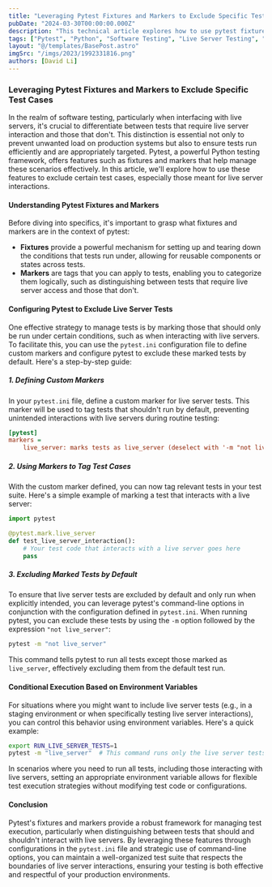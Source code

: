 ```yaml
---
title: "Leveraging Pytest Fixtures and Markers to Exclude Specific Test Cases"
pubDate: "2024-03-30T00:00:00.000Z"
description: "This technical article explores how to use pytest fixtures and markers to effectively manage and exclude specific test cases, particularly those requiring live server interaction, ensuring efficient testing and system integrity."
tags: ["Pytest", "Python", "Software Testing", "Live Server Testing", "Test Automation", "Fixtures", "Markers", "Test Exclusion"]
layout: "@/templates/BasePost.astro"
imgSrc: "/imgs/2023/1992331816.png"
authors: [David Li]
---
```


### Leveraging Pytest Fixtures and Markers to Exclude Specific Test Cases

In the realm of software testing, particularly when interfacing with live servers, it's crucial to differentiate between tests that require live server interaction and those that don't. This distinction is essential not only to prevent unwanted load on production systems but also to ensure tests run efficiently and are appropriately targeted. Pytest, a powerful Python testing framework, offers features such as fixtures and markers that help manage these scenarios effectively. In this article, we'll explore how to use these features to exclude certain test cases, especially those meant for live server interactions.

#### Understanding Pytest Fixtures and Markers

Before diving into specifics, it's important to grasp what fixtures and markers are in the context of pytest:

- **Fixtures** provide a powerful mechanism for setting up and tearing down the conditions that tests run under, allowing for reusable components or states across tests.
- **Markers** are tags that you can apply to tests, enabling you to categorize them logically, such as distinguishing between tests that require live server access and those that don't.

#### Configuring Pytest to Exclude Live Server Tests

One effective strategy to manage tests is by marking those that should only be run under certain conditions, such as when interacting with live servers. To facilitate this, you can use the `pytest.ini` configuration file to define custom markers and configure pytest to exclude these marked tests by default. Here's a step-by-step guide:

##### 1. Defining Custom Markers

In your `pytest.ini` file, define a custom marker for live server tests. This marker will be used to tag tests that shouldn't run by default, preventing unintended interactions with live servers during routine testing:

```ini
[pytest]
markers =
    live_server: marks tests as live_server (deselect with '-m "not live_server"')
```

##### 2. Using Markers to Tag Test Cases

With the custom marker defined, you can now tag relevant tests in your test suite. Here's a simple example of marking a test that interacts with a live server:

```python
import pytest

@pytest.mark.live_server
def test_live_server_interaction():
    # Your test code that interacts with a live server goes here
    pass
```

##### 3. Excluding Marked Tests by Default

To ensure that live server tests are excluded by default and only run when explicitly intended, you can leverage pytest's command-line options in conjunction with the configuration defined in `pytest.ini`. When running pytest, you can exclude these tests by using the `-m` option followed by the expression `"not live_server"`:

```bash
pytest -m "not live_server"
```

This command tells pytest to run all tests except those marked as `live_server`, effectively excluding them from the default test run.

#### Conditional Execution Based on Environment Variables

For situations where you might want to include live server tests (e.g., in a staging environment or when specifically testing live server interactions), you can control this behavior using environment variables. Here's a quick example:

```bash
export RUN_LIVE_SERVER_TESTS=1
pytest -m "live_server"  # This command runs only the live server tests
```

In scenarios where you need to run all tests, including those interacting with live servers, setting an appropriate environment variable allows for flexible test execution strategies without modifying test code or configurations.

#### Conclusion

Pytest's fixtures and markers provide a robust framework for managing test execution, particularly when distinguishing between tests that should and shouldn't interact with live servers. By leveraging these features through configurations in the `pytest.ini` file and strategic use of command-line options, you can maintain a well-organized test suite that respects the boundaries of live server interactions, ensuring your testing is both effective and respectful of your production environments.